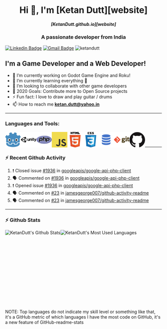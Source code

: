 <h1 align="center">Hi 👋, I'm [Ketan Dutt][website]</h1>
<h5 align="center">[KetanDutt.github.io][website]</h5>
<h3 align="center">A passionate developer from India</h3>

[![Linkedin Badge](https://img.shields.io/badge/-KetanDutt-blue?style=flat-square&logo=Linkedin&logoColor=white&link=https://www.linkedin.com/in/ketan-dutt-006104b7/)](https://www.linkedin.com/in/ketan-dutt-006104b7/)  [![Gmail Badge](https://img.shields.io/badge/-ketan6196@gmail.com-c14438?style=flat-square&logo=Gmail&logoColor=white&link=mailto:ketan6196@gmail.com)](mailto:ketan6196@gmail.com)  <img src="https://komarev.com/ghpvc/?username=ketandutt&style=flat-square&label=PROFILE+VIEWS" alt="ketandutt" />

## I'm a Game Developer and a Web Developer!

- 🔭 I’m currently working on Godot Game Engine and Roku!
- 🌱 I’m currently learning everything 🤣
- 👯 I’m looking to collaborate with other game developers
- 🥅 2020 Goals: Contribute more to Open Source projects
- ⚡ Fun fact: I love to draw and play guitar / drums
- 📫 How to reach me **ketan.dutt@yahoo.in**

---

### Languages and Tools:

<img align="left" alt="Godot" width="50px" src="https://raw.githubusercontent.com/github/explore/80688e429a7d4ef2fca1e82350fe8e3517d3494d/topics/godot/godot.png" />
<img align="left" alt="Unity" width="50px" src="https://raw.githubusercontent.com/github/explore/80688e429a7d4ef2fca1e82350fe8e3517d3494d/topics/unity/unity.png" />
<img align="left" alt="PHP" width="50px" src="https://raw.githubusercontent.com/github/explore/80688e429a7d4ef2fca1e82350fe8e3517d3494d/topics/php/php.png" />
<img align="left" alt="JS" width="50px" src="https://raw.githubusercontent.com/github/explore/80688e429a7d4ef2fca1e82350fe8e3517d3494d/topics/javascript/javascript.png" />
<img align="left" alt="HTML5" width="50px" src="https://raw.githubusercontent.com/github/explore/80688e429a7d4ef2fca1e82350fe8e3517d3494d/topics/html/html.png" />
<img align="left" alt="CSS3" width="50px" src="https://raw.githubusercontent.com/github/explore/80688e429a7d4ef2fca1e82350fe8e3517d3494d/topics/css/css.png" />
<img align="left" alt="SQL" width="50px" src="https://raw.githubusercontent.com/github/explore/80688e429a7d4ef2fca1e82350fe8e3517d3494d/topics/sql/sql.png" />
<img align="left" alt="Git" width="50px" src="https://raw.githubusercontent.com/github/explore/80688e429a7d4ef2fca1e82350fe8e3517d3494d/topics/git/git.png" />
<img align="left" alt="GitHub" width="50px" src="https://raw.githubusercontent.com/github/explore/78df643247d429f6cc873026c0622819ad797942/topics/github/github.png" />

<br />
<br />

---

### :zap: Recent Github Activity
  
<!--START_SECTION:activity-->
1. ❗️ Closed issue [#1936](https://github.com//googleapis/google-api-php-client/issues/1936) in [googleapis/google-api-php-client](https://github.com//googleapis/google-api-php-client)
2. 🗣 Commented on [#1936](https://github.com//googleapis/google-api-php-client/issues/1936) in [googleapis/google-api-php-client](https://github.com//googleapis/google-api-php-client)
3. ❗️ Opened issue [#1936](https://github.com//googleapis/google-api-php-client/issues/1936) in [googleapis/google-api-php-client](https://github.com//googleapis/google-api-php-client)
4. 🗣 Commented on [#23](https://github.com//jamesgeorge007/github-activity-readme/issues/23) in [jamesgeorge007/github-activity-readme](https://github.com//jamesgeorge007/github-activity-readme)
5. 🗣 Commented on [#23](https://github.com//jamesgeorge007/github-activity-readme/issues/23) in [jamesgeorge007/github-activity-readme](https://github.com//jamesgeorge007/github-activity-readme)
<!--END_SECTION:activity-->

---

### :zap: Github Stats
  <img align="left" alt="KetanDutt's Github Stats" src="https://github-readme-stats.ketandutt.vercel.app/api?username=ketandutt&show_icons=true&hide_border=true" />
  <img align="left" alt="KetanDutt's Most Used Languages" src="https://github-readme-stats.ketandutt.vercel.app/api/top-langs/?username=ketandutt" />

<br />
<br />
<br />
<br />
<br />
<br />
<br />
<br />
<br />
<br />
<br />
<br />
<br />
<br />
<br />
NOTE: Top languages do not indicate my skill level or something like that, it's a GitHub metric of which languages I have the most code on GitHub, it's a new feature of GitHub-readme-stats

[linkedin]: https://www.linkedin.com/in/ketan-dutt-006104b7/
[website]: https://ketandutt.github.io/
[godot]: https://www.linkedin.com/in/ketan-dutt-006104b7/

